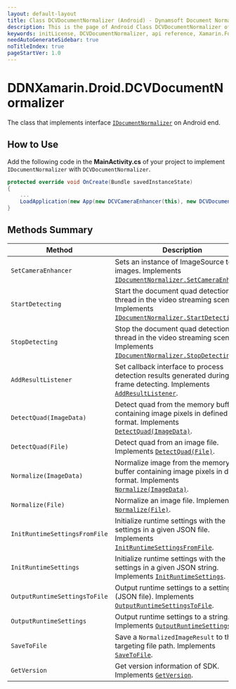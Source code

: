 ```yaml
---
layout: default-layout
title: Class DCVDocumentNormalizer (Android) - Dynamsoft Document Normalizer Xamarin.Forms API Reference
description: This is the page of Android Class DCVDocumentNormalizer of Dynamsoft Document Normalizer Xamarin.Forms SDK.
keywords: initLicense, DCVDocumentNormalizer, api reference, Xamarin.Forms
needAutoGenerateSidebar: true
noTitleIndex: true
pageStartVer: 1.0
---
```


# DDNXamarin.Droid.DCVDocumentNormalizer

The class that implements interface [`IDocumentNormalizer`](document-normalizer.md) on Android end.

## How to Use

Add the following code in the **MainActivity.cs** of your project to implement `IDocumentNormalizer` with `DCVDocumentNormalizer`.

```csharp
protected override void OnCreate(Bundle savedInstanceState)
{
    ...
    LoadApplication(new App(new DCVCameraEnhancer(this), new DCVDocumentNormalizer(), new DCVLicenseManager(this)));
}
```

## Methods Summary

| Method | Description |
|--------|-------------|
| `SetCameraEnhancer` | Sets an instance of ImageSource to get images. Implements [`IDocumentNormalizer.SetCameraEnhancer`](document-normalizer.md#setcameraenhancer). |
| `StartDetecting` | Start the document quad detection thread in the video streaming scenario. Implements [`IDocumentNormalizer.StartDetecting`](document-normalizer.md#startdetecting). |
| `StopDetecting` | Stop the document quad detection thread in the video streaming scenario. Implements [`IDocumentNormalizer.StopDetecting`](document-normalizer.md#stopdetecting). |
| `AddResultListener` | Set callback interface to process detection results generated during frame detecting. Implements [`AddResultListener`](document-normalizer.md#addresultlistener). |
| `DetectQuad(ImageData)` | Detect quad from the memory buffer containing image pixels in defined format. Implements [`DetectQuad(ImageData)`](document-normalizer.md#detectquadimagedata). |
| `DetectQuad(File)` | Detect quad from an image file. Implements [`DetectQuad(File)`](document-normalizer.md#detectquadfile). |
| `Normalize(ImageData)` | Normalize image from the memory buffer containing image pixels in defined format. Implements [`Normalize(ImageData)`](document-normalizer.md#normalizeimagedata). |
| `Normalize(File)` | Normalize an image file. Implements [`Normalize(File)`](document-normalizer.md#normalizefile). |
| `InitRuntimeSettingsFromFile` | Initialize runtime settings with the settings in a given JSON file. Implements [`InitRuntimeSettingsFromFile`](document-normalizer.md#initruntimesettingsfromfile). |
| `InitRuntimeSettings` | Initialize runtime settings with the settings in a given JSON string. Implements [`InitRuntimeSettings`](document-normalizer.md#initruntimesettings). |
| `OutputRuntimeSettingsToFile` | Output runtime settings to a settings file (JSON file). Implements [`OutputRuntimeSettingsToFile`](document-normalizer.md#outputruntimesettingstofile). |
| `OutputRuntimeSettings` | Output runtime settings to a string. Implements [`OutputRuntimeSettings`](document-normalizer.md#outputruntimesettings). |
| `SaveToFile` | Save a `NormalizedImageResult` to the targeting file path. Implements [`SaveToFile`](document-normalizer.md#savetofile). |
| `GetVersion` | Get version information of SDK. Implements [`GetVersion`](document-normalizer.md#getversion). |
